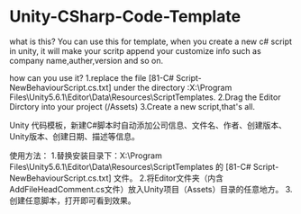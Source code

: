 # Unity-CSharp-Code-Template
what is this?
You can use this for template, when you create a new c# script in unity, it will make your scritp append your customize info such as company name,auther,version and so on.

how can you use it?
1.replace the file  [81-C# Script-NewBehaviourScript.cs.txt] under the directory :X:\Program Files\Unity5.6.1\Editor\Data\Resources\ScriptTemplates.
2.Drag the Editor Dirctory into your project (/Assets)
3.Create a new script,that's all.




Unity 代码模板，新建C#脚本时自动添加公司信息、文件名、作者、创建版本、Unity版本、创建日期、描述等信息。

使用方法：
1.替换安装目录下：X:\Program Files\Unity5.6.1\Editor\Data\Resources\ScriptTemplates 的 [81-C# Script-NewBehaviourScript.cs.txt] 文件。
2.将Editor文件夹（内含AddFileHeadComment.cs文件）放入Unity项目（Assets）目录的任意地方。
3.创建任意脚本，打开即可看到效果。
